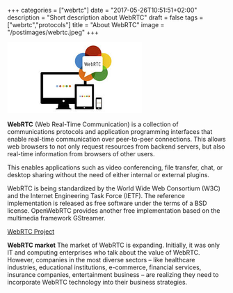 +++
categories = ["webrtc"]
date = "2017-05-26T10:51:51+02:00"
description = "Short description about WebRTC"
draft = false
tags = ["webrtc","protocols"]
title = "About WebRTC"
image = "/postimages/webrtc.jpeg"
+++

![About WebRTC](/postimages/webrtc.jpeg)

**WebRTC** (Web Real-Time Communication) is a collection of communications protocols and application programming interfaces that enable real-time communication over peer-to-peer connections. This allows web browsers to not only request resources from backend servers, but also real-time information from browsers of other users.

This enables applications such as video conferencing, file transfer, chat, or desktop sharing without the need of either internal or external plugins.

WebRTC is being standardized by the World Wide Web Consortium (W3C) and the Internet Engineering Task Force (IETF). The reference implementation is released as free software under the terms of a BSD license. OpenWebRTC provides another free implementation based on the multimedia framework GStreamer.

[WebRTC Project](https://webrtc.org/)

**WebRTC market**
The market of WebRTC is expanding. Initially, it was only IT and computing enterprises who talk about the value of WebRTC. However, companies in the most diverse sectors – like healthcare industries, educational institutions, e-commerce, financial services, insurance companies, entertainment business – are realizing they need to incorporate WebRTC technology into their business strategies.
